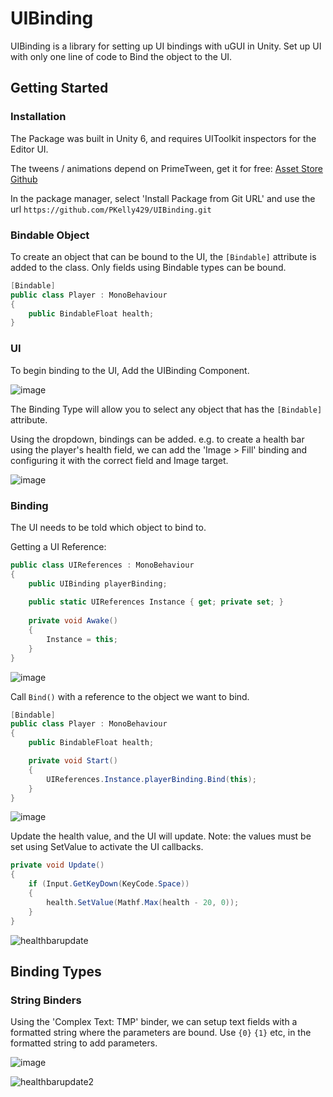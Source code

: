 # UIBinding

UIBinding is a library for setting up UI bindings with uGUI in Unity. Set up UI with only one line of code to Bind the object to the UI.

## Getting Started

### Installation

The Package was built in Unity 6, and requires UIToolkit inspectors for the Editor UI.

The tweens / animations depend on PrimeTween, get it for free: [Asset Store](https://api.unity.com/v1/oauth2/authorize?client_id=asset_store_v2&locale=en_GB&redirect_uri=https%3A%2F%2Fassetstore.unity.com%2Fauth%2Fcallback%3Fredirect_to%3D%252Fpackages%252Ftools%252Fanimation%252Fprimetween-high-performance-animations-and-sequences-252960&response_type=code&state=1a59d344-366a-4902-9702-4135d54fac77) [Github](https://github.com/KyryloKuzyk/PrimeTween?tab=readme-ov-file#install-via-unity-package-manager-upm)


In the package manager, select 'Install Package from Git URL' and use the url `https://github.com/PKelly429/UIBinding.git`

### Bindable Object

To create an object that can be bound to the UI, the `[Bindable]` attribute is added to the class. Only fields using Bindable types can be bound.

```c#
[Bindable]
public class Player : MonoBehaviour
{
    public BindableFloat health;
}
```

### UI

To begin binding to the UI, Add the UIBinding Component.

![image](https://github.com/user-attachments/assets/3dfdfa0b-7150-442a-bd0d-7432adf78ddd)

The Binding Type will allow you to select any object that has the `[Bindable]` attribute.

Using the dropdown, bindings can be added. e.g. to create a health bar using the player's health field, we can add the 'Image > Fill' binding and configuring it with the correct field and Image target.

![image](https://github.com/user-attachments/assets/a7a66a51-699a-48b4-94ca-e51c51387041)


### Binding

The UI needs to be told which object to bind to.

Getting a UI Reference:

```c#
public class UIReferences : MonoBehaviour
{
    public UIBinding playerBinding;
    
    public static UIReferences Instance { get; private set; }
    
    private void Awake()
    {
        Instance = this;
    }
}
```

![image](https://github.com/user-attachments/assets/ca92beaa-3fb7-45bb-98e9-78c694959c41)

Call `Bind()` with a reference to the object we want to bind.

```c#
[Bindable]
public class Player : MonoBehaviour
{
    public BindableFloat health;

    private void Start()
    {
        UIReferences.Instance.playerBinding.Bind(this);
    }
}
```

![image](https://github.com/user-attachments/assets/bba48521-ca21-40a6-9ba9-88b69d754402)

Update the health value, and the UI will update. Note: the values must be set using SetValue to activate the UI callbacks.

```c#
private void Update()
{
    if (Input.GetKeyDown(KeyCode.Space))
    {
        health.SetValue(Mathf.Max(health - 20, 0));
    }
}
```

![healthbarupdate](https://github.com/user-attachments/assets/d3be5da2-6459-4c8c-bb78-7ebd35b52cfa)

## Binding Types

### String Binders

Using the 'Complex Text: TMP' binder, we can setup text fields with a formatted string where the parameters are bound. Use `{0}` `{1}` etc, in the formatted string to add parameters.


![image](https://github.com/user-attachments/assets/6585da46-590a-4376-b3f3-1e931dc1c2c2)

![healthbarupdate2](https://github.com/user-attachments/assets/ccbef703-2504-4158-a19a-83a1c9d858c4)


